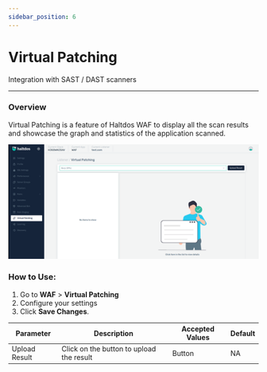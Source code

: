 ```yaml
---
sidebar_position: 6
---
```


# Virtual Patching 
Integration with SAST / DAST scanners

---

### Overview
Virtual Patching is a feature of Haltdos WAF to display all the scan results and showcase the graph and statistics of the application scanned.

![virtualpatching](/img/waf/v2/virtualpatching.png)

### How to Use:

1. Go to **WAF** > **Virtual Patching**
2. Configure your settings
3. Click **Save Changes**.

| Parameter | Description |Accepted Values | Default
| ----------- | ----------- |-------------| -------|
| Upload Result | Click on the button to upload the result | Button | NA